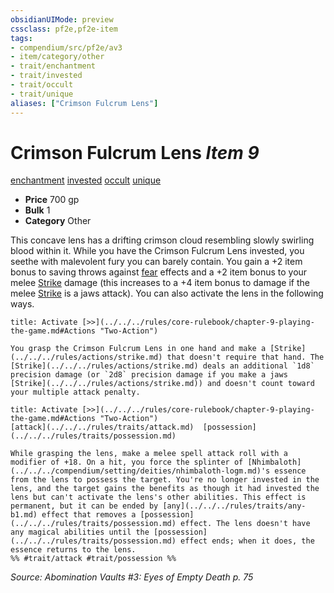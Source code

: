 ```yaml
---
obsidianUIMode: preview
cssclass: pf2e,pf2e-item
tags:
- compendium/src/pf2e/av3
- item/category/other
- trait/enchantment
- trait/invested
- trait/occult
- trait/unique
aliases: ["Crimson Fulcrum Lens"]
---
```

# Crimson Fulcrum Lens *Item 9*  
[enchantment](../../../Rules/traits/enchantment.md)  [invested](../../../Rules/traits/invested.md)  [occult](../../../Rules/traits/occult.md)  [unique](../../../Rules/traits/unique.md)  

- **Price** 700 gp
- **Bulk** 1
- **Category** Other

This concave lens has a drifting crimson cloud resembling slowly swirling blood within it. While you have the Crimson Fulcrum Lens invested, you seethe with malevolent fury you can barely contain. You gain a +2 item bonus to saving throws against [fear](../../../Rules/traits/fear.md) effects and a +2 item bonus to your melee [Strike](../../../Rules/actions/strike.md) damage (this increases to a +4 item bonus to damage if the melee [Strike](../../../Rules/actions/strike.md) is a jaws attack). You can also activate the lens in the following ways.

```ad-embed-ability
title: Activate [>>](../../../rules/core-rulebook/chapter-9-playing-the-game.md#Actions "Two-Action")

You grasp the Crimson Fulcrum Lens in one hand and make a [Strike](../../../rules/actions/strike.md) that doesn't require that hand. The [Strike](../../../rules/actions/strike.md) deals an additional `1d8` precision damage (or `2d8` precision damage if you make a jaws [Strike](../../../rules/actions/strike.md)) and doesn't count toward your multiple attack penalty.
```

```ad-embed-ability
title: Activate [>>](../../../rules/core-rulebook/chapter-9-playing-the-game.md#Actions "Two-Action")
[attack](../../../rules/traits/attack.md)  [possession](../../../rules/traits/possession.md)  

While grasping the lens, make a melee spell attack roll with a modifier of +18. On a hit, you force the splinter of [Nhimbaloth](../../../compendium/setting/deities/nhimbaloth-logm.md)'s essence from the lens to possess the target. You're no longer invested in the lens, and the target gains the benefits as though it had invested the lens but can't activate the lens's other abilities. This effect is permanent, but it can be ended by [any](../../../rules/traits/any-b1.md) effect that removes a [possession](../../../rules/traits/possession.md) effect. The lens doesn't have any magical abilities until the [possession](../../../rules/traits/possession.md) effect ends; when it does, the essence returns to the lens.  
%% #trait/attack #trait/possession %%
```

*Source: Abomination Vaults #3: Eyes of Empty Death p. 75*
